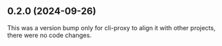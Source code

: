 





## 0.2.0 (2024-09-26)

This was a version bump only for cli-proxy to align it with other projects, there were no code changes.